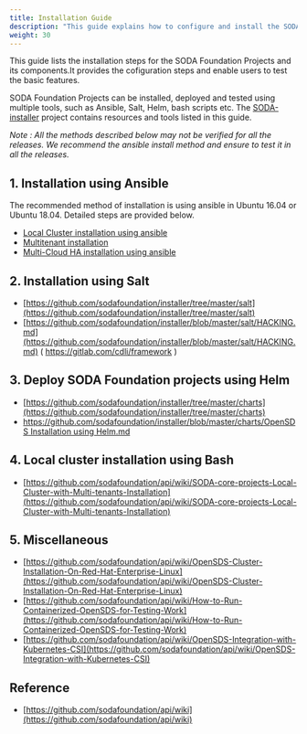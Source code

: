```yaml
---
title: Installation Guide
description: "This guide explains how to configure and install the SODA Foundation Projects with its components and test basic features."
weight: 30
---
```


This guide lists the installation steps for the SODA Foundation Projects and its components.It provides the cofiguration steps and enable users to test the basic features.

SODA Foundation Projects can be installed, deployed and tested using multiple tools, such as Ansible, Salt, Helm, bash scripts etc. The [SODA-installer](https://github.com/sodafoundation/installer) project contains resources and tools listed in this guide.

*Note : All the methods described below may not be verified for all the releases. We recommend the ansible install method and ensure to test it in all the releases.*

## 1. Installation using Ansible

The recommended method of installation is using ansible in Ubuntu 16.04 or Ubuntu 18.04. Detailed steps are provided below.

* [Local Cluster installation using ansible](https://docs.sodafoundation.io/soda-gettingstarted/installation-using-ansible/)
* [Multitenant installation](https://github.com/sodafoundation/api/wiki/SODA-core-projects-Local-Cluster-with-Multi-tenants-Installation)
* [Multi-Cloud HA installation using ansible](https://docs.sodafoundation.io/soda-gettingstarted/multicloud-ha-installation-using-ansible/)
  
## 2. Installation using Salt

* [https://github.com/sodafoundation/installer/tree/master/salt](https://github.com/sodafoundation/installer/tree/master/salt)
* [https://github.com/sodafoundation/installer/blob/master/salt/HACKING.md](https://github.com/sodafoundation/installer/blob/master/salt/HACKING.md)
  ( https://gitlab.com/cdli/framework )
  
## 3. Deploy SODA Foundation projects using Helm

* [https://github.com/sodafoundation/installer/tree/master/charts](https://github.com/sodafoundation/installer/tree/master/charts)
* [https://github.com/sodafoundation/installer/blob/master/charts/OpenSDS Installation using Helm.md](https://github.com/sodafoundation/installer/blob/master/charts/OpenSDS%20Installation%20using%20Helm.md)

## 4. Local cluster installation using Bash

* [https://github.com/sodafoundation/api/wiki/SODA-core-projects-Local-Cluster-with-Multi-tenants-Installation](https://github.com/sodafoundation/api/wiki/SODA-core-projects-Local-Cluster-with-Multi-tenants-Installation)

## 5. Miscellaneous

* [https://github.com/sodafoundation/api/wiki/OpenSDS-Cluster-Installation-On-Red-Hat-Enterprise-Linux](https://github.com/sodafoundation/api/wiki/OpenSDS-Cluster-Installation-On-Red-Hat-Enterprise-Linux)
* [https://github.com/sodafoundation/api/wiki/How-to-Run-Containerized-OpenSDS-for-Testing-Work](https://github.com/sodafoundation/api/wiki/How-to-Run-Containerized-OpenSDS-for-Testing-Work)
* [https://github.com/sodafoundation/api/wiki/OpenSDS-Integration-with-Kubernetes-CSI](https://github.com/sodafoundation/api/wiki/OpenSDS-Integration-with-Kubernetes-CSI)

## Reference

* [https://github.com/sodafoundation/api/wiki](https://github.com/sodafoundation/api/wiki)
